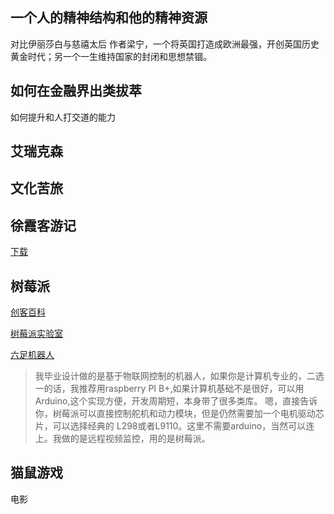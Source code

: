 ## 一个人的精神结构和他的精神资源
对比伊丽莎白与慈禧太后 作者梁宁，一个将英国打造成欧洲最强，开创英国历史黄金时代；另一个一生维持国家的封闭和思想禁锢。

## 如何在金融界出类拔萃
如何提升和人打交道的能力


## 艾瑞克森


## 文化苦旅

## 徐霞客游记

[下载](http://vdisk.weibo.com/s/ukvKvUaqspGVl)

## 树莓派

[创客百科](http://wiki.nxez.com/rpi:list-of-projects)

[树莓派实验室](http://shumeipai.nxez.com/what-raspi-used-for)

[六足机器人](http://shumeipai.nxez.com/2017/08/07/hexapod-walker-raspberry-pi.html#more-3363)

>我毕业设计做的是基于物联网控制的机器人，如果你是计算机专业的，二选一的话，我推荐用raspberry PI B+,如果计算机基础不是很好，可以用Arduino,这个实现方便，开发周期短，本身带了很多类库。
>嗯，直接告诉你，树莓派可以直接控制舵机和动力模块，但是仍然需要加一个电机驱动芯片，可以选择经典的 L298或者L9110。这里不需要arduino，当然可以连上。我做的是远程视频监控，用的是树莓派。

## 猫鼠游戏 
电影
